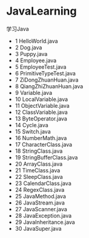 # JavaLearning
学习Java  
- 1 HelloWorld.java  
- 2 Dog.java  
- 3 Puppy.java  
- 4 Employee.java  
- 5 EmployeeTest.java  
- 6 PrimitiveTypeTest.java  
- 7 ZiDongZhuanHuan.java  
- 8 QiangZhiZhuanHuan.java  
- 9 Variable.java  
- 10 LocalVariable.java  
- 11 ObjectVariable.java  
- 12 ClassVariable.java  
- 13 ByteOperator.java  
- 14 Cycle.java  
- 15 Switch.java  
- 16 NumberMath.java  
- 17 CharacterClass.java  
- 18 StringClass.java  
- 19 StringBufferClass.java  
- 20 ArrayClass.java  
- 21 TimeClass.java
- 22 SleepClass.java
- 23 CalendarClass.java
- 24 RegexClass.java
- 25 JavaMethod.java
- 26 JavaStream.java
- 27 JavaScanner.java
- 28 JavaException.java
- 29 JavaInheritance.java
- 30 JavaSuper.java

